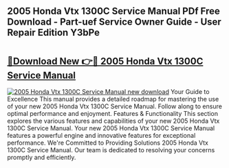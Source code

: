 ## 2005 Honda Vtx 1300C Service Manual PDf Free Download - Part-uef Service Owner Guide - User Repair Edition Y3bPe

# <h2><a href="http://bc21623.oget.top/?id=2005+Honda+Vtx+1300C+Service+Manual">🔗Download New 👉🔴 2005 Honda Vtx 1300C Service Manual</a></h2>

[![2005 Honda Vtx 1300C Service Manual new download](https://i.imgur.com/5g1atiW.png)](http://bc21623.oget.top/?id=2005+Honda+Vtx+1300C+Service+Manual)
Your Guide to Excellence This manual provides a detailed roadmap for mastering the use of your new 2005 Honda Vtx 1300C Service Manual. Follow along to ensure optimal performance and enjoyment. Features & Functionality This section explores the various features and capabilities of your new 2005 Honda Vtx 1300C Service Manual. Your new 2005 Honda Vtx 1300C Service Manual features a powerful engine and innovative features for exceptional performance. We're Committed to Providing Solutions 2005 Honda Vtx 1300C Service Manual. Our team is dedicated to resolving your concerns promptly and efficiently.
